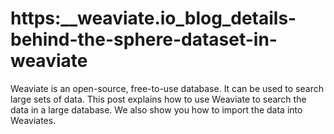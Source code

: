 # https:\_\_weaviate.io_blog_details-behind-the-sphere-dataset-in-weaviate

Weaviate is an open-source, free-to-use database. It can be used to search large sets of data. This post explains how to use Weaviate to search the data in a large database. We also show you how to import the data into Weaviates.
